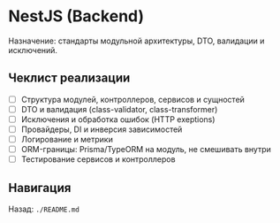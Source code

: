 # NestJS (Backend)

Назначение: стандарты модульной архитектуры, DTO, валидации и исключений.

## Чеклист реализации
- [ ] Структура модулей, контроллеров, сервисов и сущностей
- [ ] DTO и валидация (class-validator, class-transformer)
- [ ] Исключения и обработка ошибок (HTTP exeptions)
- [ ] Провайдеры, DI и инверсия зависимостей
- [ ] Логирование и метрики
- [ ] ORM-границы: Prisma/TypeORM на модуль, не смешивать внутри
- [ ] Тестирование сервисов и контроллеров

## Навигация
Назад: `./README.md`